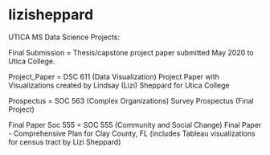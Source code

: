 # lizisheppard
UTICA MS Data Science Projects: 

Final Submission = Thesis/capstone project paper submitted May 2020 to Utica College.

Project_Paper = DSC 611 (Data Visualization) Project Paper with Visualizations created by Lindsay (Lizi) Sheppard for Utica College

Prospectus = SOC 563 (Complex Organizations) Survey Prospectus (Final Project)

Final Paper Soc 555 = SOC 555 (Community and Social Change) Final Paper - Comprehensive Plan for Clay County, FL (includes Tableau visualizations for census tract by Lizi Sheppard)
